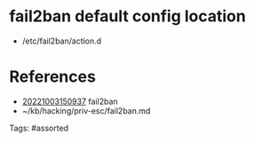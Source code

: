 # fail2ban default config location
- /etc/fail2ban/action.d

# References
- [20221003150937](/zet/20221003150937/README.md) fail2ban
- ~/kb/hacking/priv-esc/fail2ban.md

Tags:
    #assorted
